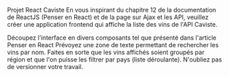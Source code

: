 Projet React Caviste
En vous inspirant du chapitre 12 de la documentation de ReactJS (Penser en React) et de la page sur Ajax et les API, veuillez créer une application frontend qui affiche la liste des vins de l'API Caviste.

Découpez l'interface en divers composants tel que présenté dans l'article Penser en React
Prévoyez une zone de texte permettant de rechercher les vins par nom.
Faites en sorte que les vins affichés soient groupés par région et que l'on puisse les filtrer par pays (liste déroulante).
N'oubliez pas de versionner votre travail.